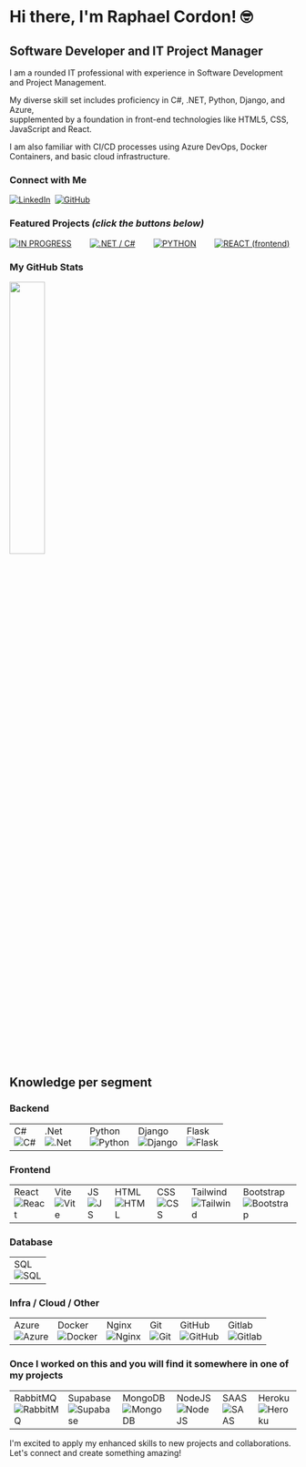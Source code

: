 # Hi there, I'm Raphael Cordon! 🤓

## Software Developer and IT Project Manager

I am a rounded IT professional with experience in Software Development and Project Management.<be>

My diverse skill set includes proficiency in C#, .NET, Python, Django, and Azure, <br>
supplemented by a foundation in front-end technologies like HTML5, CSS, JavaScript and React.
<p>I am also familiar with CI/CD processes using Azure DevOps, Docker Containers, and basic cloud infrastructure.</p>


### **Connect with Me**

<a href="https://linkedin.com/in/raphael-cordon"><img src="https://skillicons.dev/icons?i=linkedin" alt="LinkedIn" /></a>&nbsp;
<a href="https://github.com/raphaelcordon"><img src="https://skillicons.dev/icons?i=github" alt="GitHub" /></a>


### **Featured Projects**  _(click the buttons below)_

<div style="display: flex; gap: 12px;">
<a href="https://github.com/stars/raphaelcordon/lists/in-progress"><img src="https://img.shields.io/badge/IN%20PROGRESS-blue" alt="IN PROGRESS"></a> &nbsp;&nbsp;
<a href="https://github.com/stars/raphaelcordon/lists/net-c"><img src="https://img.shields.io/badge/.NET%20/%20C%23-blue" alt=".NET / C#"></a> &nbsp;&nbsp;
<a href="https://github.com/stars/raphaelcordon/lists/python"><img src="https://img.shields.io/badge/PYTHON-blue" alt="PYTHON"></a> &nbsp;&nbsp;
<a href="https://github.com/stars/raphaelcordon/lists/react"><img src="https://img.shields.io/badge/REACT%20(frontend)-blue" alt="REACT (frontend)"></a>
</div>

### My GitHub Stats

<div>
  <a href="https://github.com/raphaelcordon">
    <img width=35% src="https://github-readme-stats.vercel.app/api/top-langs/?username=raphaelcordon&theme=github_dark">
  </a>
</div>

## **Knowledge per segment**
### Backend
<table>
  <tr>
    <td>
      <div>
        <div>C#</div>
        <img src="https://skillicons.dev/icons?i=cs" alt="C#" />
      </div>
    </td>
    <td>
      <div>
        <div>.Net</div>
        <img src="https://skillicons.dev/icons?i=dotnet" alt=".Net" />
      </div>
    </td>
    <td></td>
    <td>
      <div>
        <div>Python</div>
        <img src="https://skillicons.dev/icons?i=python" alt="Python" />
      </div>
    </td>
    <td>
      <div>
        <div>Django</div>
        <img src="https://skillicons.dev/icons?i=django" alt="Django" />
      </div>
    </td>
    <td>
      <div>
        <div>Flask</div>
        <img src="https://skillicons.dev/icons?i=flask" alt="Flask" />
      </div>
    </td>
  </tr>
</table>

### Frontend
<table>
  <tr>
    <td>
      <div>
        <div>React</div>
        <img src="https://skillicons.dev/icons?i=react" alt="React" />
      </div>
    </td>
    <td>
      <div>
        <div>Vite</div>
        <img src="https://skillicons.dev/icons?i=vite" alt="Vite" />
      </div>
    </td>
    <td>
      <div>
        <div>JS</div>
        <img src="https://skillicons.dev/icons?i=js" alt="JS" />
      </div>
    </td>
    <td>
      <div>
        <div>HTML</div>
        <img src="https://skillicons.dev/icons?i=html" alt="HTML" />
      </div>
    </td>
    <td>
      <div>
        <div>CSS</div>
        <img src="https://skillicons.dev/icons?i=css" alt="CSS" />
      </div>
    </td>
    <td>
      <div>
        <div>Tailwind</div>
        <img src="https://skillicons.dev/icons?i=tailwind" alt="Tailwind" />
      </div>
    </td>
    <td>
      <div>
        <div>Bootstrap</div>
        <img src="https://skillicons.dev/icons?i=bootstrap" alt="Bootstrap" />
      </div>
    </td>
  </tr>
</table>

### Database
<table>
  <tr>
    <td>
      <div>SQL</div>
      <img src="https://skillicons.dev/icons?i=mysql,sqlite,postgres" alt="SQL" />
    </td>
  </tr>
</table>

### Infra / Cloud / Other
<table>
  <tr>
    <td>
      <div>Azure</div>
      <img src="https://skillicons.dev/icons?i=azure" alt="Azure" />
    </td>
    <td>
      <div>Docker</div>
      <img src="https://skillicons.dev/icons?i=docker" alt="Docker" />
    </td>
    <td>
      <div>Nginx</div>
      <img src="https://skillicons.dev/icons?i=nginx" alt="Nginx" />
    </td>
    <td>
      <div>Git</div>
      <img src="https://skillicons.dev/icons?i=git" alt="Git" />
    </td>
    <td>
      <div>GitHub</div>
      <img src="https://skillicons.dev/icons?i=github" alt="GitHub" />
    </td>
    <td>
      <div>Gitlab</div>
      <img src="https://skillicons.dev/icons?i=gitlab" alt="Gitlab" />
    </td>
  </tr>
</table>

### Once I worked on this and you will find it somewhere in one of my projects
<table>
  <tr>
    <td>
      <div>RabbitMQ</div>
      <img src="https://skillicons.dev/icons?i=rabbitmq" alt="RabbitMQ" />
    </td>
    <td>
      <div>Supabase</div>
      <img src="https://skillicons.dev/icons?i=supabase" alt="Supabase" />
    </td>
    <td>
      <div>MongoDB</div>
      <img src="https://skillicons.dev/icons?i=mongodb" alt="MongoDB" />
    </td>
    <td>
      <div>NodeJS</div>
      <img src="https://skillicons.dev/icons?i=nodejs" alt="NodeJS" />
    </td>
    <td>
      <div>SAAS</div>
      <img src="https://skillicons.dev/icons?i=sass" alt="SAAS" />
    </td>
    <td>
      <div>Heroku</div>
      <img src="https://skillicons.dev/icons?i=heroku" alt="Heroku" />
    </td>
  </tr>
</table>

I'm excited to apply my enhanced skills to new projects and collaborations. Let's connect and create something amazing!
